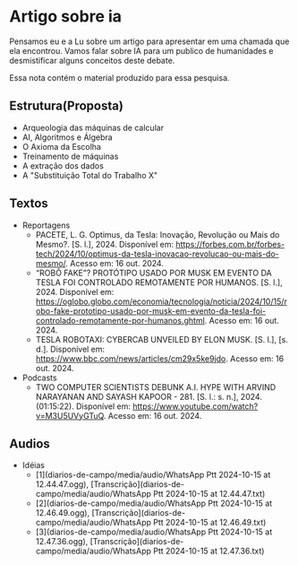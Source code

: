 # Artigo sobre ia
Pensamos eu e a Lu sobre um artigo para apresentar em uma chamada que ela encontrou. Vamos falar sobre IA para um publico de humanidades e desmistificar alguns conceitos deste debate.

Essa nota contém o material produzido para essa pesquisa.

## Estrutura(Proposta)
- Arqueologia das máquinas de calcular
- AI, Algoritmos e Álgebra 
- O Axioma da Escolha
- Treinamento de máquinas 
- A extração dos dados
- A "Substituição Total do Trabalho X"

## Textos
- Reportagens
  - PACETE, L. G. Optimus, da Tesla: Inovação, Revolução ou Mais do Mesmo?. [S. l.], 2024. Disponível em: https://forbes.com.br/forbes-tech/2024/10/optimus-da-tesla-inovacao-revolucao-ou-mais-do-mesmo/. Acesso em: 16 out. 2024. 
  - “ROBÔ FAKE”? PROTÓTIPO USADO POR MUSK EM EVENTO DA TESLA FOI CONTROLADO REMOTAMENTE POR HUMANOS. [S. l.], 2024. Disponível em: https://oglobo.globo.com/economia/tecnologia/noticia/2024/10/15/robo-fake-prototipo-usado-por-musk-em-evento-da-tesla-foi-controlado-remotamente-por-humanos.ghtml. Acesso em: 16 out. 2024. 
  - TESLA ROBOTAXI: CYBERCAB UNVEILED BY ELON MUSK. [S. l.], [s. d.]. Disponível em: https://www.bbc.com/news/articles/cm29x5ke9jdo. Acesso em: 16 out. 2024. 
- Podcasts
  - TWO COMPUTER SCIENTISTS DEBUNK A.I. HYPE WITH ARVIND NARAYANAN AND SAYASH KAPOOR - 281. [S. l.: s. n.], 2024. (01:15:22). Disponível em: https://www.youtube.com/watch?v=M3U5UVyGTuQ. Acesso em: 16 out. 2024.

## Audios
- Idéias
  - [1](diarios-de-campo/media/audio/WhatsApp Ptt 2024-10-15 at 12.44.47.ogg), [Transcrição](diarios-de-campo/media/audio/WhatsApp Ptt 2024-10-15 at 12.44.47.txt) 
  - [2](diarios-de-campo/media/audio/WhatsApp Ptt 2024-10-15 at 12.46.49.ogg), [Transcrição](diarios-de-campo/media/audio/WhatsApp Ptt 2024-10-15 at 12.46.49.txt) 
  - [3](diarios-de-campo/media/audio/WhatsApp Ptt 2024-10-15 at 12.47.36.ogg), [Transcrição](diarios-de-campo/media/audio/WhatsApp Ptt 2024-10-15 at 12.47.36.txt) 